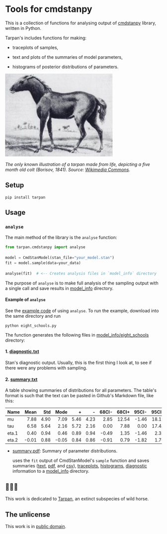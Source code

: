 # Tools for cmdstanpy

This is a collection of functions for analysing output of [cmdstanpy](https://github.com/stan-dev/cmdstanpy) library, written in Python.

Tarpan's includes functions for making:

* traceplots of samples,

* text and plots of the summaries of model parameters,

* histograms of posterior distributions of parameters.


<img src='images/tarpan.jpg' alt='Picture of Tarpan'>

*The only known illustration of a tarpan made from life, depicting a five month old colt (Borisov, 1841). Source: [Wikimedia Commons](https://commons.wikimedia.org/wiki/File:Tarpan.png).*


## Setup

```
pip install tarpan
```

## Usage

### `analyse`

The main method of the library is the `analyse` function:

```Python
from tarpan.cmdstanpy import analyse

model = CmdStanModel(stan_file="your_model.stan")
fit = model.sample(data=your_data)

analyse(fit)  # <-- Creates analysis files in `model_info` directory
```

The purpose of `analyse` is to make full analysis of the sampling output
with a single call and save results in [model_info](docs/examples/analyse/a01_simple/model_info) directory.


#### Example of `analyse`

See the [example code](docs/examples/analyse/a01_simple) of using `analyse`. To run the example,
download into the same directory and run

```
python eight_schools.py
```

The function generates the following files in [model_info/eight_schools](docs/examples/analyse/model_info/eight_schools) directory:


#### 1. [diagnostic.txt](docs/examples/analyse/a01_simple/model_info/eight_schools/diagnostic.txt)

Stan's diagnostic output. Usually, this is the first thing I look at, to see if there were any problems with sampling.


#### 2. [summary.txt](docs/examples/analyse/a01_simple/model_info/eight_schools/summary.txt)

A table showing summaries of distributions for all parameters. The table's format is such that the text can be pasted in Github's Markdown file, like this:

| Name    |   Mean |   Std |   Mode |    + |    - |   68CI- |   68CI+ |   95CI- |   95CI+ |   N_Eff |   R_hat |
|:--------|-------:|------:|-------:|-----:|-----:|--------:|--------:|--------:|--------:|--------:|--------:|
| mu      |   7.88 |  4.90 |   7.09 | 5.46 | 4.23 |    2.85 |   12.54 |   -1.46 |   18.19 |    2438 |    1.00 |
| tau     |   6.58 |  5.64 |   2.16 | 5.72 | 2.16 |    0.00 |    7.88 |    0.00 |   17.44 |    1394 |    1.00 |
| eta.1   |   0.40 |  0.94 |   0.46 | 0.89 | 0.94 |   -0.49 |    1.35 |   -1.46 |    2.32 |    3811 |    1.00 |
| eta.2   |  -0.01 |  0.88 |  -0.05 | 0.84 | 0.86 |   -0.91 |    0.79 |   -1.82 |    1.76 |    4484 |    1.00 |




* [summary.pdf](docs/examples/analyse/model_info/eight_schools/summary.pdf): Summary of parameter distributions.

  uses the `fit` output of CmdStanModel's `sample` function and
saves summaries ([text](docs/examples/analyse/model_info/eight_schools/summary.txt), [pdf](docs/examples/analyse/model_info/eight_schools/summary.pdf), and [csv](docs/examples/analyse/model_info/eight_schools/summary.csv)), [traceplots](docs/examples/analyse/model_info/eight_schools/traceplot_01.pdf), [histograms](docs/examples/analyse/model_info/eight_schools/posterior_01.pdf), [diagnostic](docs/examples/analyse/model_info/eight_schools/diagnostic.txt) information to a [model_info](docs/examples/analyse/model_info) directory.





## 🐴🐴🐴

This work is dedicated to [Tarpan](https://en.wikipedia.org/wiki/Tarpan), an extinct subspecies of wild horse.


## The unlicense

This work is in [public domain](LICENSE).
